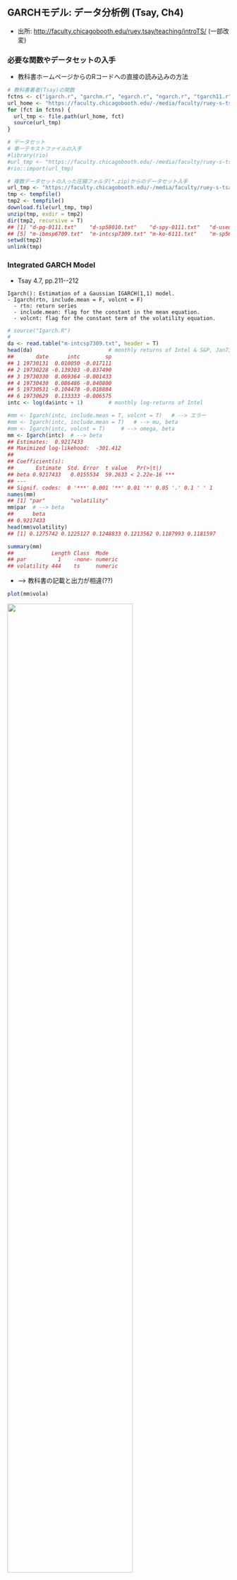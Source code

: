 <!-- # GARCHモデル(3) -->

<!---
TH(120923): Tsay教科書から乖離するが, web一般公開するなら,
関数は別のパッケージのものに変えた方が良い
出来れば, 分析データセットも!
再現性, Tsayのホームページから直接読み込む?
######################################################
# 出所: Tsay, Ch4より抜粋（適宜, 補足説明挿入, または修正)
# 出所: http://faculty.chicagobooth.edu/ruey.tsay/teaching/introTS/
######################################################
--->


## GARCHモデル: データ分析例 (Tsay, Ch4)
- 出所: http://faculty.chicagobooth.edu/ruey.tsay/teaching/introTS/ (一部改変)







<!---
cf. RRRR, pp.123-124, p.91
# library(foreign)
# Reading and writing data stored by some versions of 'Epi Info', 'Minitab', 'S', 'SAS', 'SPSS', 'Stata', 'Systat', 'Weka', and for reading and writing some 'dBase' files.
--->

### 必要な関数やデータセットの入手
- 教科書ホームページからのRコードへの直接の読み込みの方法

```r
# 教科書著者(Tsay)の関数
fctns <- c("igarch.r", "garchm.r", "egarch.r", "ngarch.r", "tgarch11.r", "vold2m.r")
url_home <- "https://faculty.chicagobooth.edu/-/media/faculty/ruey-s-tsay/teaching/introts/"
for (fct in fctns) {
  url_tmp <- file.path(url_home, fct)
  source(url_tmp)
}
```


```r
# データセット
# 単一テキストファイルの入手
#library(rio)
#url_tmp <- "https://faculty.chicagobooth.edu/-/media/faculty/ruey-s-tsay/teaching/introts/d-spy-0111.txt"
#rio::import(url_tmp)

# 複数データセットの入った圧縮フォルダ(*.zip)からのデータセット入手
url_tmp <- "https://faculty.chicagobooth.edu/-/media/faculty/ruey-s-tsay/teaching/introts/ch4data.zip"
tmp <- tempfile()
tmp2 <- tempfile()
download.file(url_tmp, tmp)
unzip(tmp, exdir = tmp2)
dir(tmp2, recursive = T)
## [1] "d-pg-0111.txt"    "d-sp58010.txt"    "d-spy-0111.txt"   "d-useu9910.txt"  
## [5] "m-ibmsp6709.txt"  "m-intcsp7309.txt" "m-ko-6111.txt"    "m-sp56710.txt"
setwd(tmp2)
unlink(tmp)
```


### Integrated GARCH Model
- Tsay 4.7, pp.211--212

```
Igarch(): Estimation of a Gaussian IGARCH(1,1) model.
- Igarch(rtn, include.mean = F, volcnt = F)
  - rtn: return series
  - include.mean: flag for the constant in the mean equation.
  - volcnt: flag for the constant term of the volatility equation.
```


```r
# source("Igarch.R")
#
da <- read.table("m-intcsp7309.txt", header = T)
head(da)						# monthly returns of Intel & S&P, Jan73--Dec09
##       date      intc        sp
## 1 19730131  0.010050 -0.017111
## 2 19730228 -0.139303 -0.037490
## 3 19730330  0.069364 -0.001433
## 4 19730430  0.086486 -0.040800
## 5 19730531 -0.104478 -0.018884
## 6 19730629  0.133333 -0.006575
intc <- log(da$intc + 1)		# monthly log-returns of Intel
```


```r
#mm <- Igarch(intc, include.mean = T, volcnt = T)	# --> エラー
#mm <- Igarch(intc, include.mean = T)	# --> mu, beta
#mm <- Igarch(intc, volcnt = T)		# --> omega, beta
mm <- Igarch(intc)	# --> beta
## Estimates:  0.9217433 
## Maximized log-likehood:  -301.412 
## 
## Coefficient(s):
##       Estimate  Std. Error  t value   Pr(>|t|)    
## beta 0.9217433   0.0155534  59.2633 < 2.22e-16 ***
## ---
## Signif. codes:  0 '***' 0.001 '**' 0.01 '*' 0.05 '.' 0.1 ' ' 1
names(mm)
## [1] "par"        "volatility"
mm$par	# --> beta
##      beta 
## 0.9217433
head(mm$volatility)
## [1] 0.1275742 0.1225127 0.1248833 0.1213562 0.1187993 0.1181597
```


```r
summary(mm)
##            Length Class  Mode   
## par          1    -none- numeric
## volatility 444    ts     numeric
```

- --> 教科書の記載と出力が相違(??)


```r
plot(mm$vola)
```

<img src="074-GARCH-3_files/figure-html/unnamed-chunk-8-1.png" width="75%" />

### GARCH-M Model
- Tsay 4.8, pp.213--214
```
garchM(): Estimation of a Gaussian GARCH(1, 1)-M model.
- The program uses GARCH(1, 1) results as initial values.
- garchM(rtn, type = 1)
  - rtn: return series
  - type = 1 for Variance-in-mean
  -      = 2 for volatility-in-mean
  -      = 3 for log(variance)-in-mean
```


```r
# source("garchM.R") # Compile the script
y <- intc * 100  # Intel stock returns in percentages
garchM(y)
## Maximized log-likehood:  -1731.983 
## 
## Coefficient(s):
##         Estimate  Std. Error  t value   Pr(>|t|)    
## mu    0.07760995  1.33185168  0.05827  0.9535318    
## gamma 0.00794320  0.00925126  0.85861  0.3905577    
## omega 9.45891460  3.94127823  2.39996  0.0163968 *  
## alpha 0.08761597  0.02673487  3.27722  0.0010484 ** 
## beta  0.84933817  0.03949061 21.50734 < 2.22e-16 ***
## ---
## Signif. codes:  0 '***' 0.001 '**' 0.01 '*' 0.05 '.' 0.1 ' ' 1
```

- --> 教科書の記載と出力が相違(??)
  - リスクプレミアム(gamma), 有意でない



```r
garchM(y, type = 2)
garchM(y, type = 3)
## 注: (最適化にnlminb()使用) 実行時間かかる
```
- --> 通常のGARCH(1,1)へ
  - #> library(fGarch)
  - #> fGarch::garchFit(~ garch(1, 1), data = y, trace = F)


```r
#sp5 <- scan(file = "sp500.txt")	# <-- データ無. 誤植?
da <- read.table("m-intcsp7309.txt", header = T)
# <-- 代わりに使用. --> 教科書と結果が異なる
#head(da)						# monthly returns of Intel & S&P, Jan73--Dec09
#da <- read.table("m-ibmsp-2611.txt", header = T)
#da <- da[da$data< = 20091231, ]
#head(da)						# monthly returns of IBM & S&P, Jan26--Sep11
sp5 <- log(da$sp + 1)		# monthly log-returns of S&P
#
library(fGarch)
sp5 <- sp5 * 100
m2 <- fGarch::garchFit(~ 1 + garch(1, 1), data = sp5, trace = F)
summary(m2)
## 
## Title:
##  GARCH Modelling 
## 
## Call:
##  fGarch::garchFit(formula = ~1 + garch(1, 1), data = sp5, trace = F) 
## 
## Mean and Variance Equation:
##  data ~ 1 + garch(1, 1)
## <environment: 0x106542068>
##  [data = sp5]
## 
## Conditional Distribution:
##  norm 
## 
## Coefficient(s):
##      mu    omega   alpha1    beta1  
## 0.56091  0.72752  0.11733  0.85910  
## 
## Std. Errors:
##  based on Hessian 
## 
## Error Analysis:
##         Estimate  Std. Error  t value Pr(>|t|)    
## mu       0.56091     0.18951    2.960 0.003078 ** 
## omega    0.72752     0.45322    1.605 0.108447    
## alpha1   0.11733     0.03157    3.717 0.000202 ***
## beta1    0.85910     0.03023   28.415  < 2e-16 ***
## ---
## Signif. codes:  0 '***' 0.001 '**' 0.01 '*' 0.05 '.' 0.1 ' ' 1
## 
## Log Likelihood:
##  -1289.671    normalized:  -2.904663 
## 
## Description:
##  Sat Dec  9 17:31:14 2023 by user:  
## 
## 
## Standardised Residuals Tests:
##                                 Statistic p-Value     
##  Jarque-Bera Test   R    Chi^2  175.7289  0           
##  Shapiro-Wilk Test  R    W      0.9655541 1.058946e-08
##  Ljung-Box Test     R    Q(10)  10.2148   0.4218546   
##  Ljung-Box Test     R    Q(15)  12.76468  0.6204685   
##  Ljung-Box Test     R    Q(20)  15.32494  0.7575226   
##  Ljung-Box Test     R^2  Q(10)  5.082012  0.8856326   
##  Ljung-Box Test     R^2  Q(15)  6.778888  0.9634974   
##  Ljung-Box Test     R^2  Q(20)  7.665347  0.9938604   
##  LM Arch Test       R    TR^2   5.295219  0.9473846   
## 
## Information Criterion Statistics:
##      AIC      BIC      SIC     HQIC 
## 5.827345 5.864244 5.827184 5.841896
```


|       |  Estimate|  Std. Error|   t value| Pr(>&#124;t&#124;)|
|:------|---------:|-----------:|---------:|------------------:|
|mu     | 0.5609132|   0.1895067|  2.959859|          0.0030778|
|omega  | 0.7275158|   0.4532207|  1.605213|          0.1084469|
|alpha1 | 0.1173334|   0.0315668|  3.716989|          0.0002016|
|beta1  | 0.8590999|   0.0302342| 28.414854|          0.0000000|

- --> GARCH(1,1), $\alpha_1,\beta_1$とも (5%) 有意.


```r
plot(m2, which = 1:13)
```

<img src="074-GARCH-3_files/figure-html/unnamed-chunk-13-1.png" width="75%" /><img src="074-GARCH-3_files/figure-html/unnamed-chunk-13-2.png" width="75%" /><img src="074-GARCH-3_files/figure-html/unnamed-chunk-13-3.png" width="75%" /><img src="074-GARCH-3_files/figure-html/unnamed-chunk-13-4.png" width="75%" /><img src="074-GARCH-3_files/figure-html/unnamed-chunk-13-5.png" width="75%" /><img src="074-GARCH-3_files/figure-html/unnamed-chunk-13-6.png" width="75%" /><img src="074-GARCH-3_files/figure-html/unnamed-chunk-13-7.png" width="75%" /><img src="074-GARCH-3_files/figure-html/unnamed-chunk-13-8.png" width="75%" /><img src="074-GARCH-3_files/figure-html/unnamed-chunk-13-9.png" width="75%" /><img src="074-GARCH-3_files/figure-html/unnamed-chunk-13-10.png" width="75%" /><img src="074-GARCH-3_files/figure-html/unnamed-chunk-13-11.png" width="75%" /><img src="074-GARCH-3_files/figure-html/unnamed-chunk-13-12.png" width="75%" /><img src="074-GARCH-3_files/figure-html/unnamed-chunk-13-13.png" width="75%" />

- --> モデル診断,  正規性を除き, データによく適合


```r
garchM(sp5)
## Maximized log-likehood:  -1289.449 
## 
## Coefficient(s):
##        Estimate  Std. Error  t value   Pr(>|t|)    
## mu    0.3467741   0.3849340  0.90087 0.36765941    
## gamma 0.0122469   0.0188799  0.64867 0.51655173    
## omega 0.7612141   0.4796083  1.58716 0.11247694    
## alpha 0.1163726   0.0317729  3.66264 0.00024963 ***
## beta  0.8581959   0.0308425 27.82511 < 2.22e-16 ***
## ---
## Signif. codes:  0 '***' 0.001 '**' 0.01 '*' 0.05 '.' 0.1 ' ' 1
```
- --> リスクプレミアム (gamma), 有意でない (5%水準)
  - --> GARCH(1,1)を選択せよ


### Exponential GARCH Model
- Tsay 4.9, pp.218--220
```
Egarch(): Estimation of an EGARCH(1, 1) model. Assume normal innovations
- Egarch(rtn)
```


```r
# source("Egarch.R") # Compile R script
da <- read.table("m-ibmsp6709.txt", header = T) # Load data
dim(da) # Check sample size of the data
## [1] 516   3
ibm <- log(da$ibm + 1) # Take log transformation
Box.test(ibm, lag = 12, type = 'Ljung') # Check serial correlations
## 
## 	Box-Ljung test
## 
## data:  ibm
## X-squared = 7.4042, df = 12, p-value = 0.8298
m1 <- Egarch(ibm) # Model fitting
##   
## Estimation results of EGARCH(1,1) model: 
## estimates:  0.006732418 -0.5983265 0.2176024 -0.4243194 0.9201499 
## std.errors:  0.002877668 0.2349184 0.05916505 0.1683056 0.03886579 
## t-ratio:  2.339539 -2.546954 3.677888 -2.521125 23.67506
names(m1)
## [1] "residuals"  "volatility"
```
- 上記出力の見方:
  - Estimation results of EGARCH(1, 1) model:
  - estimates: 0.006732389 -0.5983263 0.217603 -0.4243245 0.92015
  - std.errors: 0.002877666 0.2349172 0.05916528 0.1683064 0.0388656
  - t-ratio: 2.339531 -2.546967 3.677882 -2.521144 23.67518
  - <-- mu, omega, alpha1, gamma1, beta1の順に出力
  - --> 値が教科書(p.220)と若干相違


- モデル診断

```r
stresi <- m1$residuals/m1$volatility # Obtain standardized residuals
tdx <- c(1:516)/12 + 1967 # Compute time index
par(mfcol = c(2, 1)) # Plotting
plot(tdx, ibm, xlab = 'year', ylab = 'logrtn', type = 'l')
plot(tdx, stresi, xlab = 'year', ylab = 'stresi', type = 'l')
```

<img src="074-GARCH-3_files/figure-html/unnamed-chunk-16-1.png" width="75%" />

```r
Box.test(stresi, lag = 10, type = 'Ljung') # Model checking
## 
## 	Box-Ljung test
## 
## data:  stresi
## X-squared = 5.2866, df = 10, p-value = 0.8712
Box.test(stresi, lag = 20, type = 'Ljung')
## 
## 	Box-Ljung test
## 
## data:  stresi
## X-squared = 20.983, df = 20, p-value = 0.3981
Box.test(stresi^2, lag = 10, type = 'Ljung')
## 
## 	Box-Ljung test
## 
## data:  stresi^2
## X-squared = 5.0469, df = 10, p-value = 0.888
Box.test(stresi^2, lag = 20, type = 'Ljung')
## 
## 	Box-Ljung test
## 
## data:  stresi^2
## X-squared = 14.261, df = 20, p-value = 0.817
```

- --> Tsay, "The model fits the data reasonably well."


### Threshold GARCH Model
- Tsay 4.10, pp.222--223
```
Tgarch(): Estimation of TGARCH(1, 1) model with Gaussian or Student-t innovations
- Tgarch11(x, cond.dist = "norm")
```

```r
da <- read.table("d-useu9910.txt", header = T)		 # daily USD/EUR, Jan/4/99--Aug/20/10
fx <- log(da$rate)
eu <- diff(fx) * 100
#
# source('Tgarch11.R')
m1 <- Tgarch11(eu)
## Log likelihood at MLEs:  
## [1] -2731.832
## 
## Coefficient(s):
##          Estimate  Std. Error   t value   Pr(>|t|)    
## mu    0.012242608 0.010727558   1.14123   0.253774    
## omega 0.001275116 0.000618444   2.06181   0.039226 *  
## alpha 0.022346602 0.005249249   4.25710 2.0709e-05 ***
## gam1  0.012518109 0.007062079   1.77258   0.076298 .  
## beta  0.968719987 0.004357842 222.29351 < 2.22e-16 ***
## ---
## Signif. codes:  0 '***' 0.001 '**' 0.01 '*' 0.05 '.' 0.1 ' ' 1
```

- --> muは有意でない
  - volatility方程式の係数は有意
  - 特に, レバレッジ効果 (H0: gamma<=0, H1: gamma>0)は(片側) 5%で有意. t=1.772, p=0.038.


```r
# モデル診断
names(m1)
## [1] "residuals"  "volatility" "par"
at <- m1$residuals
sigt <- m1$volatility
resi <- at/sigt
Box.test(resi, lag = 10, type = 'Ljung')
## 
## 	Box-Ljung test
## 
## data:  resi
## X-squared = 13.382, df = 10, p-value = 0.2031
Box.test(resi, lag = 20, type = 'Ljung')
## 
## 	Box-Ljung test
## 
## data:  resi
## X-squared = 22.873, df = 20, p-value = 0.2951
Box.test(resi^2, lag = 10, type = 'Ljung')
## 
## 	Box-Ljung test
## 
## data:  resi^2
## X-squared = 12.893, df = 10, p-value = 0.2297
Box.test(resi^2, lag = 20, type = 'Ljung')
## 
## 	Box-Ljung test
## 
## data:  resi^2
## X-squared = 27.229, df = 20, p-value = 0.1289
```


```r
# 追加
plot(sigt, xlab = 'year', ylab = 'volatility', type = 'l')
```

<img src="074-GARCH-3_files/figure-html/unnamed-chunk-19-1.png" width="75%" />

```r
plot(resi, xlab = 'year', ylab = 'residuals', type = 'l')
```

<img src="074-GARCH-3_files/figure-html/unnamed-chunk-19-2.png" width="75%" />

- → 残差プロット, heavy tailの存在?

### Asymmetric Power ARCH Model
- Tsay 4.11, pp.224--225

```r
m1 <- fGarch::garchFit(~ 1 + aparch(1, 1), data = eu, trace = F)
summary(m1)
## 
## Title:
##  GARCH Modelling 
## 
## Call:
##  fGarch::garchFit(formula = ~1 + aparch(1, 1), data = eu, trace = F) 
## 
## Mean and Variance Equation:
##  data ~ 1 + aparch(1, 1)
## <environment: 0x137d02078>
##  [data = eu]
## 
## Conditional Distribution:
##  norm 
## 
## Coefficient(s):
##        mu      omega     alpha1     gamma1      beta1      delta  
## 0.0127648  0.0015919  0.0313680  0.1135337  0.9689156  1.6743076  
## 
## Std. Errors:
##  based on Hessian 
## 
## Error Analysis:
##         Estimate  Std. Error  t value Pr(>|t|)    
## mu     0.0127648   0.0107626    1.186   0.2356    
## omega  0.0015919   0.0007226    2.203   0.0276 *  
## alpha1 0.0313680   0.0053350    5.880 4.11e-09 ***
## gamma1 0.1135337   0.0711912    1.595   0.1108    
## beta1  0.9689156   0.0038404  252.293  < 2e-16 ***
## delta  1.6743076   0.4057123    4.127 3.68e-05 ***
## ---
## Signif. codes:  0 '***' 0.001 '**' 0.01 '*' 0.05 '.' 0.1 ' ' 1
## 
## Log Likelihood:
##  -2731.172    normalized:  -0.9324587 
## 
## Description:
##  Sat Dec  9 17:31:19 2023 by user:  
## 
## 
## Standardised Residuals Tests:
##                                 Statistic p-Value     
##  Jarque-Bera Test   R    Chi^2  50.2052   1.253364e-11
##  Shapiro-Wilk Test  R    W      0.9956711 1.608397e-07
##  Ljung-Box Test     R    Q(10)  13.37689  0.2033562   
##  Ljung-Box Test     R    Q(15)  20.19634  0.1645295   
##  Ljung-Box Test     R    Q(20)  22.84736  0.2963516   
##  Ljung-Box Test     R^2  Q(10)  13.15609  0.2150749   
##  Ljung-Box Test     R^2  Q(15)  16.58007  0.3445807   
##  Ljung-Box Test     R^2  Q(20)  27.44886  0.1231013   
##  LM Arch Test       R    TR^2   14.35737  0.2784718   
## 
## Information Criterion Statistics:
##      AIC      BIC      SIC     HQIC 
## 1.869014 1.881269 1.869006 1.873428
m1
## 
## Title:
##  GARCH Modelling 
## 
## Call:
##  fGarch::garchFit(formula = ~1 + aparch(1, 1), data = eu, trace = F) 
## 
## Mean and Variance Equation:
##  data ~ 1 + aparch(1, 1)
## <environment: 0x137d02078>
##  [data = eu]
## 
## Conditional Distribution:
##  norm 
## 
## Coefficient(s):
##        mu      omega     alpha1     gamma1      beta1      delta  
## 0.0127648  0.0015919  0.0313680  0.1135337  0.9689156  1.6743076  
## 
## Std. Errors:
##  based on Hessian 
## 
## Error Analysis:
##         Estimate  Std. Error  t value Pr(>|t|)    
## mu     0.0127648   0.0107626    1.186   0.2356    
## omega  0.0015919   0.0007226    2.203   0.0276 *  
## alpha1 0.0313680   0.0053350    5.880 4.11e-09 ***
## gamma1 0.1135337   0.0711912    1.595   0.1108    
## beta1  0.9689156   0.0038404  252.293  < 2e-16 ***
## delta  1.6743076   0.4057123    4.127 3.68e-05 ***
## ---
## Signif. codes:  0 '***' 0.001 '**' 0.01 '*' 0.05 '.' 0.1 ' ' 1
## 
## Log Likelihood:
##  -2731.172    normalized:  -0.9324587 
## 
## Description:
##  Sat Dec  9 17:31:19 2023 by user:
```


|       |  Estimate|  Std. Error|    t value| Pr(>&#124;t&#124;)|
|:------|---------:|-----------:|----------:|------------------:|
|mu     | 0.0127648|   0.0107626|   1.186042|          0.2356059|
|omega  | 0.0015919|   0.0007226|   2.203001|          0.0275947|
|alpha1 | 0.0313680|   0.0053350|   5.879685|          0.0000000|
|gamma1 | 0.1135337|   0.0711912|   1.594772|          0.1107632|
|beta1  | 0.9689156|   0.0038404| 252.292918|          0.0000000|
|delta  | 1.6743076|   0.4057123|   4.126835|          0.0000368|

- --> モデル診断, データに良く適合.
- delta = 1.67の解釈難.
- --> delta = 2とは、有意に乖離していない(標準誤差0.406)
- --> delta = 2 (TGARCH(1, 1))でも良い?


```r
m2 <- fGarch::garchFit(~ 1 + aparch(1, 1), data = eu, delta = 2, include.delta = F, trace = F)
summary(m2)
## 
## Title:
##  GARCH Modelling 
## 
## Call:
##  fGarch::garchFit(formula = ~1 + aparch(1, 1), data = eu, delta = 2, 
##     include.delta = F, trace = F) 
## 
## Mean and Variance Equation:
##  data ~ 1 + aparch(1, 1)
## <environment: 0x126a493f8>
##  [data = eu]
## 
## Conditional Distribution:
##  norm 
## 
## Coefficient(s):
##        mu      omega     alpha1     gamma1      beta1  
## 0.0122646  0.0012745  0.0282723  0.1100239  0.9687115  
## 
## Std. Errors:
##  based on Hessian 
## 
## Error Analysis:
##         Estimate  Std. Error  t value Pr(>|t|)    
## mu     0.0122646   0.0107289    1.143   0.2530    
## omega  0.0012745   0.0005752    2.216   0.0267 *  
## alpha1 0.0282723   0.0038637    7.317 2.53e-13 ***
## gamma1 0.1100239   0.0649051    1.695   0.0900 .  
## beta1  0.9687115   0.0039421  245.735  < 2e-16 ***
## ---
## Signif. codes:  0 '***' 0.001 '**' 0.01 '*' 0.05 '.' 0.1 ' ' 1
## 
## Log Likelihood:
##  -2731.85    normalized:  -0.9326902 
## 
## Description:
##  Sat Dec  9 17:31:19 2023 by user:  
## 
## 
## Standardised Residuals Tests:
##                                 Statistic p-Value     
##  Jarque-Bera Test   R    Chi^2  49.97678  1.405009e-11
##  Shapiro-Wilk Test  R    W      0.9956803 1.655878e-07
##  Ljung-Box Test     R    Q(10)  13.38285  0.203047    
##  Ljung-Box Test     R    Q(15)  20.29833  0.1607845   
##  Ljung-Box Test     R    Q(20)  22.87265  0.2950909   
##  Ljung-Box Test     R^2  Q(10)  12.89586  0.229553    
##  Ljung-Box Test     R^2  Q(15)  16.55288  0.3462875   
##  Ljung-Box Test     R^2  Q(20)  27.24037  0.1286359   
##  LM Arch Test       R    TR^2   14.29662  0.2821694   
## 
## Information Criterion Statistics:
##      AIC      BIC      SIC     HQIC 
## 1.868795 1.879007 1.868789 1.872472
plot(m2, which = 1:13)
```

<img src="074-GARCH-3_files/figure-html/APARCH_2-1.png" width="75%" /><img src="074-GARCH-3_files/figure-html/APARCH_2-2.png" width="75%" /><img src="074-GARCH-3_files/figure-html/APARCH_2-3.png" width="75%" /><img src="074-GARCH-3_files/figure-html/APARCH_2-4.png" width="75%" /><img src="074-GARCH-3_files/figure-html/APARCH_2-5.png" width="75%" /><img src="074-GARCH-3_files/figure-html/APARCH_2-6.png" width="75%" /><img src="074-GARCH-3_files/figure-html/APARCH_2-7.png" width="75%" /><img src="074-GARCH-3_files/figure-html/APARCH_2-8.png" width="75%" /><img src="074-GARCH-3_files/figure-html/APARCH_2-9.png" width="75%" /><img src="074-GARCH-3_files/figure-html/APARCH_2-10.png" width="75%" /><img src="074-GARCH-3_files/figure-html/APARCH_2-11.png" width="75%" /><img src="074-GARCH-3_files/figure-html/APARCH_2-12.png" width="75%" /><img src="074-GARCH-3_files/figure-html/APARCH_2-13.png" width="75%" />

```r
m2
## 
## Title:
##  GARCH Modelling 
## 
## Call:
##  fGarch::garchFit(formula = ~1 + aparch(1, 1), data = eu, delta = 2, 
##     include.delta = F, trace = F) 
## 
## Mean and Variance Equation:
##  data ~ 1 + aparch(1, 1)
## <environment: 0x126a493f8>
##  [data = eu]
## 
## Conditional Distribution:
##  norm 
## 
## Coefficient(s):
##        mu      omega     alpha1     gamma1      beta1  
## 0.0122646  0.0012745  0.0282723  0.1100239  0.9687115  
## 
## Std. Errors:
##  based on Hessian 
## 
## Error Analysis:
##         Estimate  Std. Error  t value Pr(>|t|)    
## mu     0.0122646   0.0107289    1.143   0.2530    
## omega  0.0012745   0.0005752    2.216   0.0267 *  
## alpha1 0.0282723   0.0038637    7.317 2.53e-13 ***
## gamma1 0.1100239   0.0649051    1.695   0.0900 .  
## beta1  0.9687115   0.0039421  245.735  < 2e-16 ***
## ---
## Signif. codes:  0 '***' 0.001 '**' 0.01 '*' 0.05 '.' 0.1 ' ' 1
## 
## Log Likelihood:
##  -2731.85    normalized:  -0.9326902 
## 
## Description:
##  Sat Dec  9 17:31:19 2023 by user:
```


|       |  Estimate|  Std. Error|    t value| Pr(>&#124;t&#124;)|
|:------|---------:|-----------:|----------:|------------------:|
|mu     | 0.0122646|   0.0107289|   1.143134|          0.2529831|
|omega  | 0.0012745|   0.0005752|   2.215693|          0.0267125|
|alpha1 | 0.0282723|   0.0038637|   7.317487|          0.0000000|
|gamma1 | 0.1100239|   0.0649051|   1.695150|          0.0900469|
|beta1  | 0.9687115|   0.0039421| 245.735369|          0.0000000|

- --> m1と結果類似


### Nonsymmetric GARCH model
- Tsay 4.12, pp.227--228
```
Ngarch(): Estimation of a non-symmertic GARCH, NGARCH(1, 1), model.
- Assume normal innovations
- Ngarch(rtn)
```

```r
da <- read.table("d-useu9910.txt", header = T)
fx <- log(da$rate)
eu <- diff(fx) * 100
#
source("Ngarch.R")
m1 <- Ngarch(eu)
##   
## Estimation results of NGARCH(1,1) model: 
## estimates:  -0.001094043 0.002366721 0.9618047 0.02118565 0.7309616 
## std.errors:  0.01080893 0.000580552 0.006045803 0.003604727 0.2501548 
## t-ratio:  -0.1012166 4.076674 159.0863 5.877186 2.922037
res <- m1$residuals
vol <- m1$volatility
resi <- res / vol
Box.test(resi, lag = 10, type = 'Ljung')
## 
## 	Box-Ljung test
## 
## data:  resi
## X-squared = 14.776, df = 10, p-value = 0.1404
Box.test(resi^2, lag = 10, type = 'Ljung')
## 
## 	Box-Ljung test
## 
## data:  resi^2
## X-squared = 12.943, df = 10, p-value = 0.2269
# Estimation results of NGARCH(1, 1) model:
# estimates: -0.001094043 0.002366721 0.9618047 0.02118565 0.7309616
#std.errors: 0.01080893 0.000580552 0.006045803 0.003604727 0.2501548
# t-ratio: -0.1012166 4.076674 159.0863 5.877186 2.922037
# <-- mu, beta0, beta1, beta2, thetaの順
```

- --> muを除いて(5%)有意
  - 特に, レバレッジ効果(theta), t=2.92で(5%)有意
  - --> 上記TGARCH(1, 1)の結果と同様



```r
# 追加
plot(vol, xlab = 'year', ylab = 'volatility', type = 'l')
```

<img src="074-GARCH-3_files/figure-html/unnamed-chunk-23-1.png" width="75%" />

```r
plot(resi, xlab = 'year', ylab = 'residuals', type = 'l')
```

<img src="074-GARCH-3_files/figure-html/unnamed-chunk-23-2.png" width="75%" />

- → 両モデルは, 類似のvolatility推定値

### 4.15 Alternative approaches
- Tsay 4.15.1, pp.234--235

#### (日次データから)月次ボラティリティの推定 {-}
  -  "ルートT・ルール"の適用

```r
da <- read.table("d-sp58010.txt", header = T)
x <- da[, c(1:3, 9)]
dim(x)
## [1] 7737    4
```

- 方法1: 日次対数リターン使用 (white noiseを仮定)
<!--  - 不偏分散 + "ルートT・ルール"(!) -->

```r
# source("vold2m.R") ## Compile the script
m1 <- vold2m(x)
names(m1)
## [1] "volatility" "ndays"
v1 <- m1$volatility
cnt <- m1$ndays
cnt[1:5]
## [1] 20 20 21 21 21
```

- 方法2: 日次対数リターン使用 (MA過程を仮定)

```r
m2 <- vold2m(x, ma = 1) # Use MA(1) dependence
names(m2)
## [1] "volatility" "ndays"
v2 <- m2$volatility
```

#### 月次データの使用 {-}

```r
da1 <- read.table("m-sp56710.txt", header = T)
sp <- log(da1[, 9])
sp5 <- diff(sp)
```

- 方法3: GARCH(1,1)を月次対数リターンに適用

```r
# library(fGarch)
m3 <- fGarch::garchFit(~ 1 + garch(1, 1), data = sp5, trace = F)
summary(m3)
## 
## Title:
##  GARCH Modelling 
## 
## Call:
##  fGarch::garchFit(formula = ~1 + garch(1, 1), data = sp5, trace = F) 
## 
## Mean and Variance Equation:
##  data ~ 1 + garch(1, 1)
## <environment: 0x122818898>
##  [data = sp5]
## 
## Conditional Distribution:
##  norm 
## 
## Coefficient(s):
##         mu       omega      alpha1       beta1  
## 5.3471e-03  9.3263e-05  1.1422e-01  8.4864e-01  
## 
## Std. Errors:
##  based on Hessian 
## 
## Error Analysis:
##         Estimate  Std. Error  t value Pr(>|t|)    
## mu     5.347e-03   1.742e-03    3.069 0.002149 ** 
## omega  9.326e-05   4.859e-05    1.919 0.054942 .  
## alpha1 1.142e-01   3.003e-02    3.804 0.000142 ***
## beta1  8.486e-01   3.186e-02   26.634  < 2e-16 ***
## ---
## Signif. codes:  0 '***' 0.001 '**' 0.01 '*' 0.05 '.' 0.1 ' ' 1
## 
## Log Likelihood:
##  899.7817    normalized:  1.717141 
## 
## Description:
##  Sat Dec  9 17:31:37 2023 by user:  
## 
## 
## Standardised Residuals Tests:
##                                 Statistic p-Value     
##  Jarque-Bera Test   R    Chi^2  172.5211  0           
##  Shapiro-Wilk Test  R    W      0.9690782 4.639274e-09
##  Ljung-Box Test     R    Q(10)  11.17329  0.3441774   
##  Ljung-Box Test     R    Q(15)  15.451    0.4194449   
##  Ljung-Box Test     R    Q(20)  17.56469  0.61606     
##  Ljung-Box Test     R^2  Q(10)  5.466795  0.8578981   
##  Ljung-Box Test     R^2  Q(15)  7.031543  0.9567685   
##  Ljung-Box Test     R^2  Q(20)  8.200425  0.9904566   
##  LM Arch Test       R    TR^2   5.62988   0.9335791   
## 
## Information Criterion Statistics:
##       AIC       BIC       SIC      HQIC 
## -3.419014 -3.386484 -3.419129 -3.406275
v3 <- volatility(m3)
v3 <- v3[158:524]
```


|       |  Estimate|  Std. Error|   t value| Pr(>&#124;t&#124;)|
|:------|---------:|-----------:|---------:|------------------:|
|mu     | 0.0053471|   0.0017424|  3.068779|          0.0021494|
|omega  | 0.0000933|   0.0000486|  1.919333|          0.0549423|
|alpha1 | 0.1142231|   0.0300281|  3.803878|          0.0001424|
|beta1  | 0.8486414|   0.0318635| 26.633652|          0.0000000|


- 3つの方法の比較

```r
v1 <- ts(v1, frequency = 12, start = c(1980, 1))
v2 <- ts(v2, frequency = 12, start = c(1980, 1))
v3 <- ts(v3, frequency = 12, start = c(1980, 1))
max(v1, v2, v3)
## [1] 0.2870294
#
# par(mfcol=c(3,1))
# plot(v1, xlab='year', ylab='vol', type='l', ylim=c(0,.3))
# title(main='(a) No correlations')
# plot(v2, xlab='year', ylab='vol', type='l', ylim=c(0,.3))
# title(main='(b) Lag-1 correlation')
# plot(v3, xlab='year', ylab='vol', type='l', ylim=c(0,.3))
# title(main='(c) GARCH(1,1)')
plot(ts.intersect(v1, v2, v3))
```

<img src="074-GARCH-3_files/figure-html/unnamed-chunk-30-1.png" width="75%" />
